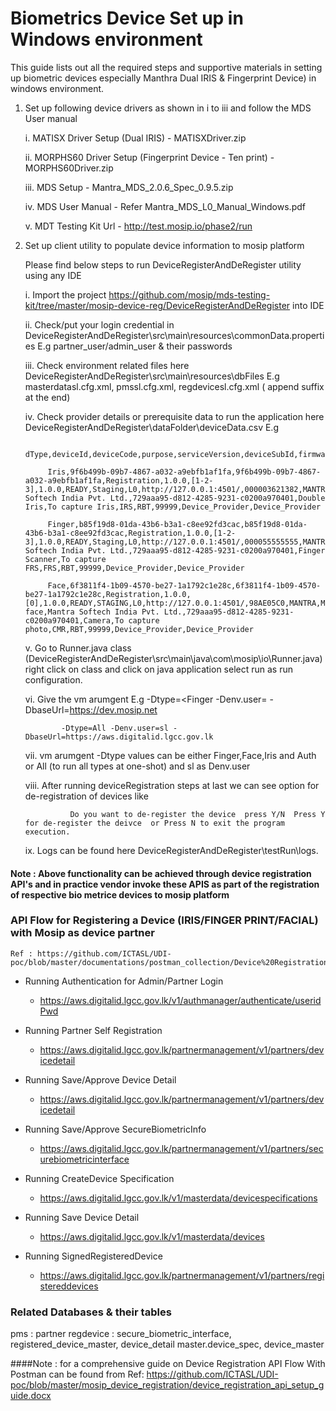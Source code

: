 # Biometrics Device Set up in Windows environment

This guide lists out all the required steps and supportive materials in setting up biometric devices especially Manthra Dual IRIS & Fingerprint Device) in windows environment.

1. Set up following device drivers as shown in i to iii and follow the MDS User manual


      i.    MATISX Driver Setup (Dual IRIS)
            - MATISXDriver.zip

      ii.   MORPHS60 Driver Setup (Fingerprint Device - Ten print)
            - MORPHS60Driver.zip

      iii.  MDS Setup
            - Mantra_MDS_2.0.6_Spec_0.9.5.zip

      iv.   MDS User Manual
            - Refer Mantra_MDS_L0_Manual_Windows.pdf

      v.    MDT Testing Kit Url
            - http://test.mosip.io/phase2/run



2. Set up client utility to populate device information to mosip platform

	Please find below steps to run DeviceRegisterAndDeRegister utility using any IDE

	 
	  i.  Import the project https://github.com/mosip/mds-testing-kit/tree/master/mosip-device-reg/DeviceRegisterAndDeRegister into IDE
	 
  	  ii.  Check/put your login credential  in DeviceRegisterAndDeRegister\src\main\resources\commonData.properties
		    E.g partner_user/admin_user	& their passwords

	  iii. Check environment related files here DeviceRegisterAndDeRegister\src\main\resources\dbFiles
		    E.g masterdatasl.cfg.xml, pmssl.cfg.xml, regdevicesl.cfg.xml  ( append <sl> suffix at the end)

	  iv.  Check provider details or prerequisite data to run the application here  DeviceRegisterAndDeRegister\dataFolder\deviceData.csv
		    E.g
                                  
            dType,deviceId,deviceCode,purpose,serviceVersion,deviceSubId,firmware,deviceStatus,env,certification,callbackId,serialNo,make,model,type,deviceSubType,deviceProvider,deviceProviderId,name,description,deviceTypeCode,zoneCode,regCenterId,partnerType,policyGroup
                 
            Iris,9f6b499b-09b7-4867-a032-a9ebfb1af1fa,9f6b499b-09b7-4867-a032-a9ebfb1af1fa,Registration,1.0.0,[1-2-3],1.0.0,READY,Staging,L0,http://127.0.0.1:4501/,000003621382,MANTRA,MATISDX,Iris,Double,Mantra Softech India Pvt. Ltd.,729aaa95-d812-4285-9231-c0200a970401,Double Iris,To capture Iris,IRS,RBT,99999,Device_Provider,Device_Provider
                     
            Finger,b85f19d8-01da-43b6-b3a1-c8ee92fd3cac,b85f19d8-01da-43b6-b3a1-c8ee92fd3cac,Registration,1.0.0,[1-2-3],1.0.0,READY,Staging,L0,http://127.0.0.1:4501/,000055555555,MANTRA,MORPHS60,Finger,Slap,Mantra Softech India Pvt. Ltd.,729aaa95-d812-4285-9231-c0200a970401,Finger Scanner,To capture FRS,FRS,RBT,99999,Device_Provider,Device_Provider
                     
            Face,6f3811f4-1b09-4570-be27-1a1792c1e28c,6f3811f4-1b09-4570-be27-1a1792c1e28c,Registration,1.0.0,[0],1.0.0,READY,STAGING,L0,http://127.0.0.1:4501/,98AE05C0,MANTRA,MFACE,Face,Full face,Mantra Softech India Pvt. Ltd.,729aaa95-d812-4285-9231-c0200a970401,Camera,To capture photo,CMR,RBT,99999,Device_Provider,Device_Provider


	  v.   Go to Runner.java class (DeviceRegisterAndDeRegister\src\main\java\com\mosip\io\Runner.java) right click on class and click on java application 		select run as run configuration.

      vi.  Give the vm arumgent 
		       E.g 
		       -Dtype=<Finger -Denv.user=<dev> -DbaseUrl=<https://dev.mosip.net>

		       -Dtype=All -Denv.user=sl -DbaseUrl=https://aws.digitalid.lgcc.gov.lk		

      vii.   vm arumgent -Dtype values can be either Finger,Face,Iris and Auth or All (to run all types at one-shot) and sl as Denv.user

	  viii. After running deviceRegistration steps at last we can see option for de-registration of devices like

		         Do you want to de-register the device  press Y/N  Press Y for de-register the deivce  or Press N to exit the program execution.

      ix.   Logs can be found here DeviceRegisterAndDeRegister\testRun\logs.


#### Note : Above functionality can be achieved through device registration API's and in practice vendor invoke these APIS as part of the registration of respective  		  bio metrice devices to mosip platform


### API Flow for Registering a Device (IRIS/FINGER PRINT/FACIAL) with Mosip as device partner

    Ref : https://github.com/ICTASL/UDI-poc/blob/master/documentations/postman_collection/Device%20Registration%20Flow.postman_collection.json

* Running  Authentication for Admin/Partner Login    
    - https://aws.digitalid.lgcc.gov.lk/v1/authmanager/authenticate/useridPwd

* Running Partner Self Registration    
    - https://aws.digitalid.lgcc.gov.lk/partnermanagement/v1/partners/devicedetail

* Running Save/Approve Device Detail
    - https://aws.digitalid.lgcc.gov.lk/partnermanagement/v1/partners/devicedetail

* Running Save/Approve SecureBiometricInfo  
    -  https://aws.digitalid.lgcc.gov.lk/partnermanagement/v1/partners/securebiometricinterface

* Running CreateDevice Specification 
    - https://aws.digitalid.lgcc.gov.lk/v1/masterdata/devicespecifications

* Running Save Device Detail  
    - https://aws.digitalid.lgcc.gov.lk/v1/masterdata/devices

* Running SignedRegisteredDevice
    - https://aws.digitalid.lgcc.gov.lk/partnermanagement/v1/partners/registereddevices


### Related Databases & their tables 


  pms : partner
  regdevice : secure_biometric_interface, registered_device_master, device_detail
  master.device_spec, device_master

####Note : for a comprehensive guide on Device Registration API Flow With Postman can be found from
Ref: https://github.com/ICTASL/UDI-poc/blob/master/mosip_device_registration/device_registration_api_setup_guide.docx	

